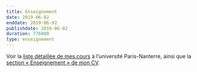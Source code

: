 ```yaml
---
title: Enseignement
date: 2019-06-02
enddate: 2019-06-02
publishdate: 2019-06-02
duration: 776000
type: enseignement
---
```


Voir la [liste détaillée de mes cours](https://www.parisnanterre.fr/enseignements-assures-par-aurelien-berra-422367.kjsp) à l’université Paris-Nanterre, ainsi que la [section « Enseignement » de mon CV](http://aurelienberra.org/cv/).
